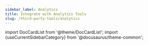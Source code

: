 ```yaml
---
sidebar_label: Analytics
title: Integrate with Analytics Tools
slug: /third-party-tools/analytics
---
```


import DocCardList from '@theme/DocCardList';
import {useCurrentSidebarCategory} from '@docusaurus/theme-common';

<DocCardList items={useCurrentSidebarCategory().items}/>
